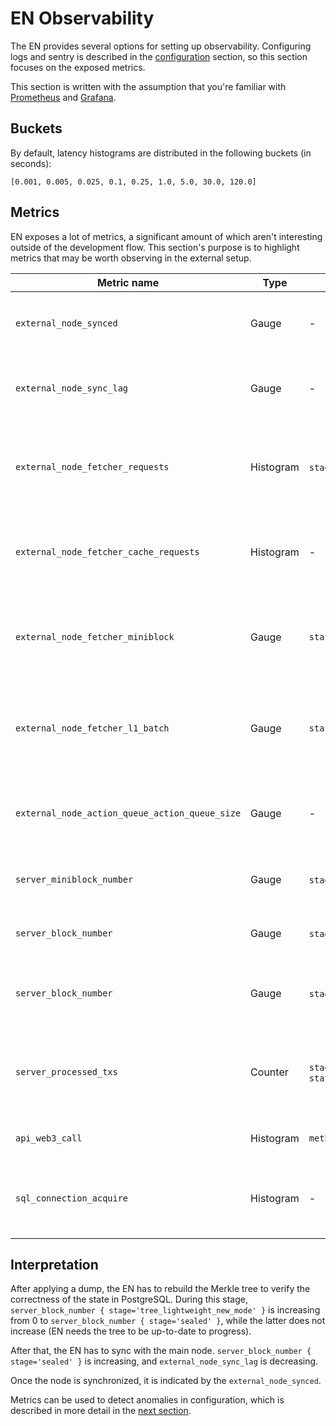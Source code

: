# EN Observability

The EN provides several options for setting up observability. Configuring logs and sentry is described in the
[configuration](./02_configuration.md) section, so this section focuses on the exposed metrics.

This section is written with the assumption that you're familiar with
[Prometheus](https://prometheus.io/docs/introduction/overview/) and [Grafana](https://grafana.com/docs/).

## Buckets

By default, latency histograms are distributed in the following buckets (in seconds):

```
[0.001, 0.005, 0.025, 0.1, 0.25, 1.0, 5.0, 30.0, 120.0]
```

## Metrics

EN exposes a lot of metrics, a significant amount of which aren't interesting outside of the development flow. This
section's purpose is to highlight metrics that may be worth observing in the external setup.

| Metric name                                    | Type      | Labels                                | Description                                                        |
| ---------------------------------------------- | --------- | ------------------------------------- | ------------------------------------------------------------------ |
| `external_node_synced`                         | Gauge     | -                                     | 1 if synced, 0 otherwise. Matches `eth_call` behavior              |
| `external_node_sync_lag`                       | Gauge     | -                                     | How many blocks behind the main node the EN is                     |
| `external_node_fetcher_requests`               | Histogram | `stage`, `actor`                      | Duration of requests performed by the different fetcher components |
| `external_node_fetcher_cache_requests`         | Histogram | -                                     | Duration of requests performed by the fetcher cache layer          |
| `external_node_fetcher_miniblock`              | Gauge     | `status`                              | The number of the last L2 block update fetched from the main node  |
| `external_node_fetcher_l1_batch`               | Gauge     | `status`                              | The number of the last batch update fetched from the main node     |
| `external_node_action_queue_action_queue_size` | Gauge     | -                                     | Amount of fetched items waiting to be processed                    |
| `server_miniblock_number`                      | Gauge     | `stage`=`sealed`                      | Last locally applied L2 block number                               |
| `server_block_number`                          | Gauge     | `stage`=`sealed`                      | Last locally applied L1 batch number                               |
| `server_block_number`                          | Gauge     | `stage`=`tree_lightweight_new_mode`   | Last L1 batch number processed by the tree                         |
| `server_processed_txs`                         | Counter   | `stage`=`mempool_added, state_keeper` | Can be used to show incoming and processing TPS values             |
| `api_web3_call`                                | Histogram | `method`                              | Duration of Web3 API calls                                         |
| `sql_connection_acquire`                       | Histogram | -                                     | Time to get an SQL connection from the connection pool             |

## Interpretation

After applying a dump, the EN has to rebuild the Merkle tree to verify the correctness of the state in PostgreSQL.
During this stage, `server_block_number { stage='tree_lightweight_new_mode' }` is increasing from 0 to
`server_block_number { stage='sealed' }`, while the latter does not increase (EN needs the tree to be up-to-date to
progress).

After that, the EN has to sync with the main node. `server_block_number { stage='sealed' }` is increasing, and
`external_node_sync_lag` is decreasing.

Once the node is synchronized, it is indicated by the `external_node_synced`.

Metrics can be used to detect anomalies in configuration, which is described in more detail in the
[next section](./05_troubleshooting.md).
